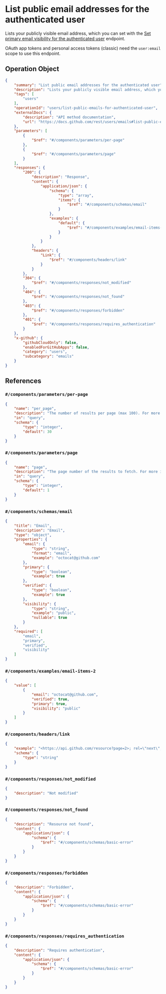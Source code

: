 # List public email addresses for the authenticated user

Lists your publicly visible email address, which you can set with the
[Set primary email visibility for the authenticated user](https://docs.github.com/rest/users/emails#set-primary-email-visibility-for-the-authenticated-user)
endpoint.

OAuth app tokens and personal access tokens (classic) need the `user:email` scope to use this endpoint.

## Operation Object

```json
{
    "summary": "List public email addresses for the authenticated user",
    "description": "Lists your publicly visible email address, which you can set with the\n[Set primary email visibility for the authenticated user](https://docs.github.com/rest/users/emails#set-primary-email-visibility-for-the-authenticated-user)\nendpoint.\n\nOAuth app tokens and personal access tokens (classic) need the `user:email` scope to use this endpoint.",
    "tags": [
        "users"
    ],
    "operationId": "users/list-public-emails-for-authenticated-user",
    "externalDocs": {
        "description": "API method documentation",
        "url": "https://docs.github.com/rest/users/emails#list-public-email-addresses-for-the-authenticated-user"
    },
    "parameters": [
        {
            "$ref": "#/components/parameters/per-page"
        },
        {
            "$ref": "#/components/parameters/page"
        }
    ],
    "responses": {
        "200": {
            "description": "Response",
            "content": {
                "application/json": {
                    "schema": {
                        "type": "array",
                        "items": {
                            "$ref": "#/components/schemas/email"
                        }
                    },
                    "examples": {
                        "default": {
                            "$ref": "#/components/examples/email-items-2"
                        }
                    }
                }
            },
            "headers": {
                "Link": {
                    "$ref": "#/components/headers/link"
                }
            }
        },
        "304": {
            "$ref": "#/components/responses/not_modified"
        },
        "404": {
            "$ref": "#/components/responses/not_found"
        },
        "403": {
            "$ref": "#/components/responses/forbidden"
        },
        "401": {
            "$ref": "#/components/responses/requires_authentication"
        }
    },
    "x-github": {
        "githubCloudOnly": false,
        "enabledForGitHubApps": false,
        "category": "users",
        "subcategory": "emails"
    }
}
```

## References

### `#/components/parameters/per-page`

```json
{
    "name": "per_page",
    "description": "The number of results per page (max 100). For more information, see \"[Using pagination in the REST API](https://docs.github.com/rest/using-the-rest-api/using-pagination-in-the-rest-api).\"",
    "in": "query",
    "schema": {
        "type": "integer",
        "default": 30
    }
}
```

### `#/components/parameters/page`

```json
{
    "name": "page",
    "description": "The page number of the results to fetch. For more information, see \"[Using pagination in the REST API](https://docs.github.com/rest/using-the-rest-api/using-pagination-in-the-rest-api).\"",
    "in": "query",
    "schema": {
        "type": "integer",
        "default": 1
    }
}
```

### `#/components/schemas/email`

```json
{
    "title": "Email",
    "description": "Email",
    "type": "object",
    "properties": {
        "email": {
            "type": "string",
            "format": "email",
            "example": "octocat@github.com"
        },
        "primary": {
            "type": "boolean",
            "example": true
        },
        "verified": {
            "type": "boolean",
            "example": true
        },
        "visibility": {
            "type": "string",
            "example": "public",
            "nullable": true
        }
    },
    "required": [
        "email",
        "primary",
        "verified",
        "visibility"
    ]
}
```

### `#/components/examples/email-items-2`

```json
{
    "value": [
        {
            "email": "octocat@github.com",
            "verified": true,
            "primary": true,
            "visibility": "public"
        }
    ]
}
```

### `#/components/headers/link`

```json
{
    "example": "<https://api.github.com/resource?page=2>; rel=\"next\", <https://api.github.com/resource?page=5>; rel=\"last\"",
    "schema": {
        "type": "string"
    }
}
```

### `#/components/responses/not_modified`

```json
{
    "description": "Not modified"
}
```

### `#/components/responses/not_found`

```json
{
    "description": "Resource not found",
    "content": {
        "application/json": {
            "schema": {
                "$ref": "#/components/schemas/basic-error"
            }
        }
    }
}
```

### `#/components/responses/forbidden`

```json
{
    "description": "Forbidden",
    "content": {
        "application/json": {
            "schema": {
                "$ref": "#/components/schemas/basic-error"
            }
        }
    }
}
```

### `#/components/responses/requires_authentication`

```json
{
    "description": "Requires authentication",
    "content": {
        "application/json": {
            "schema": {
                "$ref": "#/components/schemas/basic-error"
            }
        }
    }
}
```